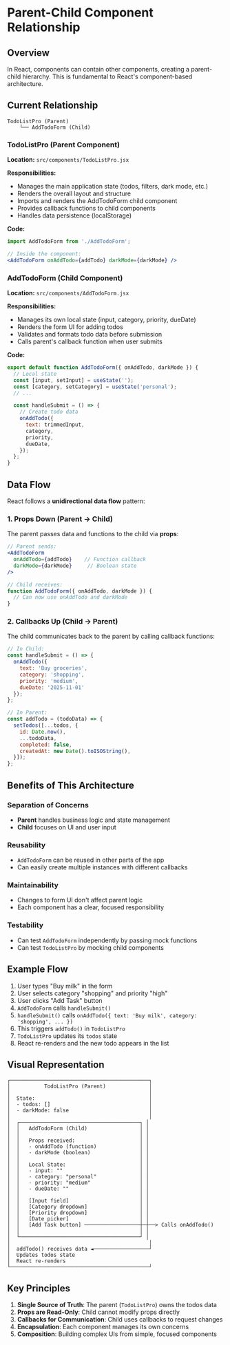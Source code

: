 # Parent-Child Component Relationship

## Overview

In React, components can contain other components, creating a parent-child hierarchy. This is fundamental to React's component-based architecture.

## Current Relationship

```
TodoListPro (Parent)
    └── AddTodoForm (Child)
```

### TodoListPro (Parent Component)

**Location:** `src/components/TodoListPro.jsx`

**Responsibilities:**
- Manages the main application state (todos, filters, dark mode, etc.)
- Renders the overall layout and structure
- Imports and renders the AddTodoForm child component
- Provides callback functions to child components
- Handles data persistence (localStorage)

**Code:**
```jsx
import AddTodoForm from './AddTodoForm';

// Inside the component:
<AddTodoForm onAddTodo={addTodo} darkMode={darkMode} />
```

### AddTodoForm (Child Component)

**Location:** `src/components/AddTodoForm.jsx`

**Responsibilities:**
- Manages its own local state (input, category, priority, dueDate)
- Renders the form UI for adding todos
- Validates and formats todo data before submission
- Calls parent's callback function when user submits

**Code:**
```jsx
export default function AddTodoForm({ onAddTodo, darkMode }) {
  // Local state
  const [input, setInput] = useState('');
  const [category, setCategory] = useState('personal');
  // ...

  const handleSubmit = () => {
    // Create todo data
    onAddTodo({
      text: trimmedInput,
      category,
      priority,
      dueDate,
    });
  };
}
```

## Data Flow

React follows a **unidirectional data flow** pattern:

### 1. Props Down (Parent → Child)

The parent passes data and functions to the child via **props**:

```jsx
// Parent sends:
<AddTodoForm
  onAddTodo={addTodo}    // Function callback
  darkMode={darkMode}     // Boolean state
/>

// Child receives:
function AddTodoForm({ onAddTodo, darkMode }) {
  // Can now use onAddTodo and darkMode
}
```

### 2. Callbacks Up (Child → Parent)

The child communicates back to the parent by calling callback functions:

```jsx
// In Child:
const handleSubmit = () => {
  onAddTodo({
    text: 'Buy groceries',
    category: 'shopping',
    priority: 'medium',
    dueDate: '2025-11-01'
  });
};

// In Parent:
const addTodo = (todoData) => {
  setTodos([...todos, {
    id: Date.now(),
    ...todoData,
    completed: false,
    createdAt: new Date().toISOString(),
  }]);
};
```

## Benefits of This Architecture

### Separation of Concerns
- **Parent** handles business logic and state management
- **Child** focuses on UI and user input

### Reusability
- `AddTodoForm` can be reused in other parts of the app
- Can easily create multiple instances with different callbacks

### Maintainability
- Changes to form UI don't affect parent logic
- Each component has a clear, focused responsibility

### Testability
- Can test `AddTodoForm` independently by passing mock functions
- Can test `TodoListPro` by mocking child components

## Example Flow

1. User types "Buy milk" in the form
2. User selects category "shopping" and priority "high"
3. User clicks "Add Task" button
4. `AddTodoForm` calls `handleSubmit()`
5. `handleSubmit()` calls `onAddTodo({ text: 'Buy milk', category: 'shopping', ... })`
6. This triggers `addTodo()` in `TodoListPro`
7. `TodoListPro` updates its `todos` state
8. React re-renders and the new todo appears in the list

## Visual Representation

```
┌─────────────────────────────────────────────┐
│           TodoListPro (Parent)              │
│                                             │
│  State:                                     │
│  - todos: []                                │
│  - darkMode: false                          │
│                                             │
│  ┌───────────────────────────────────────┐ │
│  │   AddTodoForm (Child)                 │ │
│  │                                       │ │
│  │   Props received:                     │ │
│  │   - onAddTodo (function)              │ │
│  │   - darkMode (boolean)                │ │
│  │                                       │ │
│  │   Local State:                        │ │
│  │   - input: ""                         │ │
│  │   - category: "personal"              │ │
│  │   - priority: "medium"                │ │
│  │   - dueDate: ""                       │ │
│  │                                       │ │
│  │   [Input field]                       │ │
│  │   [Category dropdown]                 │ │
│  │   [Priority dropdown]                 │ │
│  │   [Date picker]                       │ │
│  │   [Add Task button] ──────────────────┼─┼──> Calls onAddTodo()
│  │                                       │ │
│  └───────────────────────────────────────┘ │
│                                             │
│  addTodo() receives data ◄──────────────────┘
│  Updates todos state
│  React re-renders
└─────────────────────────────────────────────┘
```

## Key Principles

1. **Single Source of Truth**: The parent (`TodoListPro`) owns the todos data
2. **Props are Read-Only**: Child cannot modify props directly
3. **Callbacks for Communication**: Child uses callbacks to request changes
4. **Encapsulation**: Each component manages its own concerns
5. **Composition**: Building complex UIs from simple, focused components
